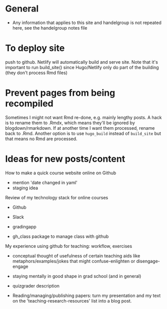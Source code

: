 # General
* Any information that applies to this site and handelgroup is not repeated here, see the handelgroup notes file

# To deploy site
push to github. Netlify will automatically build and serve site.
Note that it's important to run build_site() since Hugo/Netlify only do part of the building (they don't process Rmd files)

# Prevent pages from being recompiled
Sometimes I might not want Rmd re-done, e.g. mainly lengthy posts. A hack is to rename them to .Rmdx, which means they'll be ignored by blogdown/rmarkdown. If at another time I want them processed, rename back to .Rmd. Another option is to use `hugo_build` instead of `build_site` but that means no Rmd are processed.

# Ideas for new posts/content
How to make a quick course website online on Github 
  * mention 'date changed in yaml'
  * staging idea

Review of my technology stack for online courses
  * Github
  * Slack
  * gradingapp
  
* gh_class package to manage class with github

My experience using github for teaching: workflow, exercises

* conceptual thought of usefulness of certain teaching aids like metaphors/examples/jokes that might confuse-enlighten or disengage-engage

* staying mentally in good shape in grad school (and in general)

* quizgrader description

* Reading/managing/publishing papers: turn my presentation and my text on the 'teaching-research-resources' list into a blog post.

